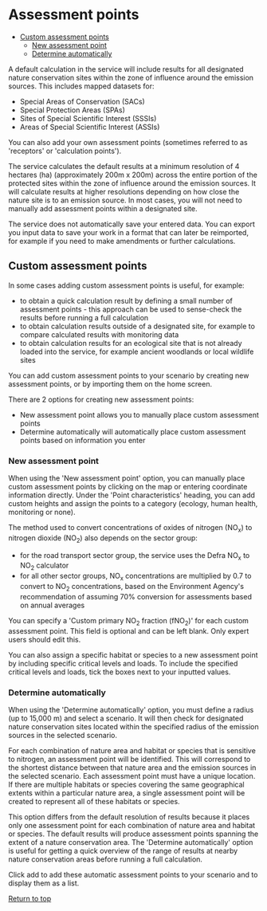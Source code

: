 <div id='top'></div>

# Assessment points

- [Custom assessment points](#section1)
    - [New assessment point](#section1a)
    - [Determine automatically](#section1b)

A default calculation in the service will include results for all designated nature conservation sites within the zone of influence around the emission sources. This includes mapped datasets for:
- Special Areas of Conservation (SACs)
- Special Protection Areas (SPAs)
- Sites of Special Scientific Interest (SSSIs)
- Areas of Special Scientific Interest (ASSIs)

You can also add your own assessment points (sometimes referred to as 'receptors' or 'calculation points').

The service calculates the default results at a minimum resolution of 4 hectares (ha) (approximately 200m x 200m) across the entire portion of the protected sites within the zone of influence around the emission sources. It will calculate results at higher resolutions depending on how close the nature site is to an emission source. In most cases, you will not need to manually add assessment points within a designated site.

The service does not automatically save your entered data. You can export you input data to save your work in a format that can later be reimported, for example if you need to make amendments or further calculations.

<div id='section1'></div>

## Custom assessment points

In some cases adding custom assessment points is useful, for example:
- to obtain a quick calculation result by defining a small number of assessment points - this approach can be used to sense-check the results before running a full calculation
- to obtain calculation results outside of a designated site, for example to compare calculated results with monitoring data
- to obtain calculation results for an ecological site that is not already loaded into the service, for example ancient woodlands or local wildlife sites

You can add custom assessment points to your scenario by creating new assessment points, or by importing them on the home screen.

There are 2 options for creating new assessment points:
- New assessment point allows you to manually place custom assessment points
- Determine automatically will automatically place custom assessment points based on information you enter

<div id='section1a'></div>

### New assessment point

When using the 'New assessment point' option, you can manually place custom assessment points by clicking on the map or entering coordinate information directly. Under the 'Point characteristics' heading, you can add custom heights and assign the points to a category (ecology, human health, monitoring or none).

The method used to convert concentrations of oxides of nitrogen (NO<sub>x</sub>) to nitrogen dioxide (NO<sub>2</sub>) also depends on the sector group:
- for the road transport sector group, the service uses the Defra NO<sub>x</sub> to NO<sub>2</sub> calculator
- for all other sector groups, NO<sub>x</sub> concentrations are multiplied by 0.7 to convert to NO<sub>2</sub> concentrations, based on the Environment Agency's recommendation of assuming 70% conversion for assessments based on annual averages

You can specify a 'Custom primary NO<sub>2</sub> fraction (fNO<sub>2</sub>)' for each custom assessment point. This field is optional and can be left blank. Only expert users should edit this.

You can also assign a specific habitat or species to a new assessment point by including specific critical levels and loads. To include the specified critical levels and loads, tick the boxes next to your inputted values.

<div id='section1b'></div>

### Determine automatically

When using the 'Determine automatically' option, you must define a radius (up to 15,000 m) and select a scenario. It will then check for designated nature conservation sites located within the specified radius of the emission sources in the selected scenario.

For each combination of nature area and habitat or species that is sensitive to nitrogen, an assessment point will be identified. This will correspond to the shortest distance between that nature area and the emission sources in the selected scenario. Each assessment point must have a unique location. If there are multiple habitats or species covering the same geographical extents within a particular nature area, a single assessment point will be created to represent all of these habitats or species.

This option differs from the default resolution of results because it places only one assessment point for each combination of nature area and habitat or species. The default results will produce assessment points spanning the extent of a nature conservation area. The 'Determine automatically' option is useful for getting a quick overview of the range of results at nearby nature conservation areas before running a full calculation.

Click add to add these automatic assessment points to your scenario and to display them as a list.

[Return to top](#top)

